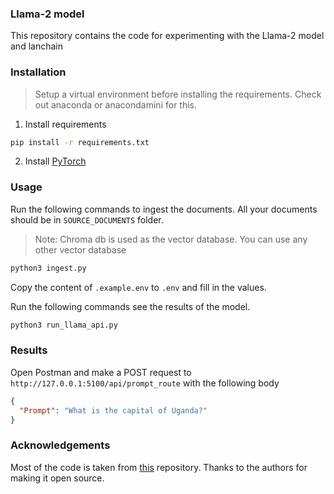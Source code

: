 ### Llama-2 model

This repository contains the code for experimenting with the Llama-2 model and lanchain

### Installation

<!-- Note -->

> Setup a virtual environment before installing the requirements. Check out anaconda or anacondamini for this.

<!-- steps -->

1. Install requirements

```bash
pip install -r requirements.txt
```

2. Install [PyTorch](https://pytorch.org/get-started/locally/)

### Usage

Run the following commands to ingest the documents. All your documents should be in `SOURCE_DOCUMENTS` folder.

> Note: Chroma db is used as the vector database. You can use any other vector database

```bash
python3 ingest.py
```

Copy the content of `.example.env` to `.env` and fill in the values.

Run the following commands see the results of the model.

```bash
python3 run_llama_api.py
```

### Results

Open Postman and make a POST request to `http://127.0.0.1:5100/api/prompt_route` with the following body

```json
{
  "Prompt": "What is the capital of Uganda?"
}
```

### Acknowledgements
Most of the code is taken from [this](https://github.com/PromtEngineer/localGPT) repository. Thanks to the authors for making it open source.
